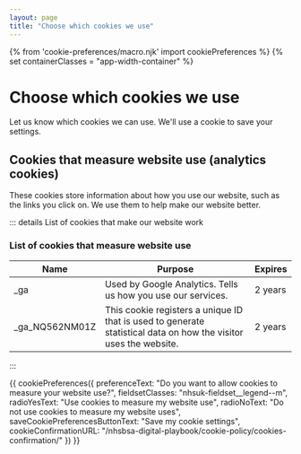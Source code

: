 ```yaml
---
layout: page
title: "Choose which cookies we use"
---
```


{% from 'cookie-preferences/macro.njk' import cookiePreferences %}
{% set containerClasses = "app-width-container" %}

# Choose which cookies we use

Let us know which cookies we can use. We'll use a cookie to save your settings.

## Cookies that measure website use (analytics cookies)

These cookies store information about how you use our website, such as the links you click on. We use them to help make our website better.

::: details List of cookies that make our website work    

### List of cookies that measure website use

| Name | Purpose | Expires |
| ----------- | ----------- | ----------- |
| _ga | Used by Google Analytics. Tells us how you use our services. | 2 years |
| _ga_NQ562NM01Z| This cookie registers a unique ID that is used to generate statistical data on how the visitor uses the website. | 2 years |

:::

{{ cookiePreferences({
    preferenceText: "Do you want to allow cookies to measure your website use?",
    fieldsetClasses: "nhsuk-fieldset__legend--m",
    radioYesText: "Use cookies to measure my website use",
    radioNoText: "Do not use cookies to measure my website uses",
    saveCookiePreferencesButtonText: "Save my cookie settings",
    cookieConfirmationURL: "/nhsbsa-digital-playbook/cookie-policy/cookies-confirmation/"
}) }}
